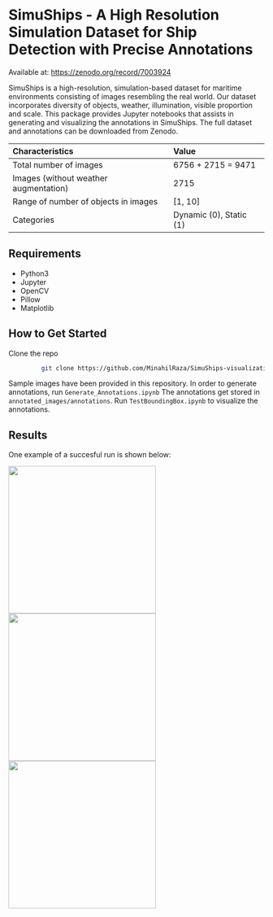 # SimuShips - A High Resolution Simulation Dataset for Ship Detection with Precise Annotations
Available at: https://zenodo.org/record/7003924

SimuShips is a high-resolution, simulation-based dataset for maritime environments consisting of images resembling the real world. Our dataset incorporates diversity of objects, weather, illumination, visible proportion and scale. This package provides Jupyter notebooks that assists in generating and visualizing the annotations in SimuShips. The full dataset and annotations can be downloaded from Zenodo.

| Characteristics| Value |
|:--------------------------------------|:------------------------|
| Total number of images                | 6756 + 2715 = 9471 |
| Images (without weather augmentation) | 2715 |
| Range of number of objects in images  | [1, 10] |     
| Categories                            | Dynamic (0), Static (1) | 

## Requirements
- Python3
- Jupyter
- OpenCV
- Pillow
- Matplotlib

## How to Get Started
Clone the repo

```bash
         git clone https://github.com/MinahilRaza/SimuShips-visualizations.git
```
Sample images have been provided in this repository. In order to generate annotations, run `Generate_Annotations.ipynb`
The annotations get stored in `annotated_images/annotations`. Run `TestBoundingBox.ipynb` to visualize the annotations.

## Results
One example of a succesful run is shown below:

<img src="https://user-images.githubusercontent.com/30044227/191004455-de4bffb8-13e2-4157-b7a5-031fb619c5f2.png" width="290"> <img src="https://user-images.githubusercontent.com/30044227/191004478-7daea630-0935-45b9-a9c8-a2f0fee7b13d.png" width="290"> <img src="https://user-images.githubusercontent.com/30044227/191004502-17158a85-5d8a-48b7-b8b6-2a1fb1cde762.png" width="290">
